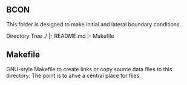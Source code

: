 BCON
----

This folder is designed to make initial and lateral boundary conditions.

Directory Tree
./
 |- README.md
 |- Makefile


Makefile
--------
GNU-style Makefile to create links or copy source data files to this
directory. The point is to ahve a central place for files.

